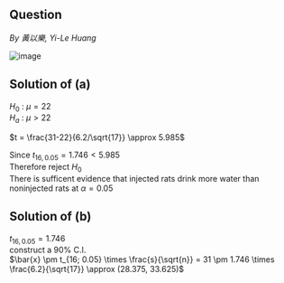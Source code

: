## Question
*By 黃以樂, Yi-Le Huang* 

![image](https://github.com/user-attachments/assets/8b71afb4-58ea-44a0-b1cd-8acf515a476f)

## Solution of (a)
$H_0$ : $\mu = 22$  
$H_a$ : $\mu \gt 22$  

$t = \frac{31-22}{6.2/\sqrt{17}} \approx 5.985$  

Since $t_{16,0.05} = 1.746 \lt 5.985$  
Therefore reject $H_0$  
There is sufficent evidence that injected rats drink more water than noninjected rats at $\alpha = 0.05$

## Solution of (b)
$t_{16, 0.05} = 1.746$  
construct a 90% C.I.  
$\bar{x} \pm t_{16; 0.05} \times \frac{s}{\sqrt{n}} = 31 \pm 1.746 \times \frac{6.2}{\sqrt{17}} \approx (28.375, 33.625)$  
